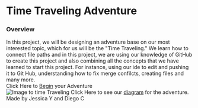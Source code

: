 # Time Traveling Adventure
### Overview
In this project, we will be designing an adventure base on our most interested topic, which for us will be the "Time Traveling." We learn how to connect file paths and in this project, we are using our knowledge of GitHub to create this project and also combining all the concepts that we have learned to start this project. For instance, using our ide to edit and pushing it to Git Hub, understanding how to fix merge confilcts, creating files and many more.   
Click Here to [Begin](athome.md) your Adventure  
![Image to time Traveling](https://upload.wikimedia.org/wikipedia/commons/a/a6/Time-Travel.jpg)
Click Here to see our [diagram](https://docs.google.com/drawings/d/1uAtatOaaiB3yOtHs_BnxdaxDdOi6T5mq1IYlaeizSu4/edit?usp=sharing) for the adventure.  
Made by Jessica Y and Diego C
